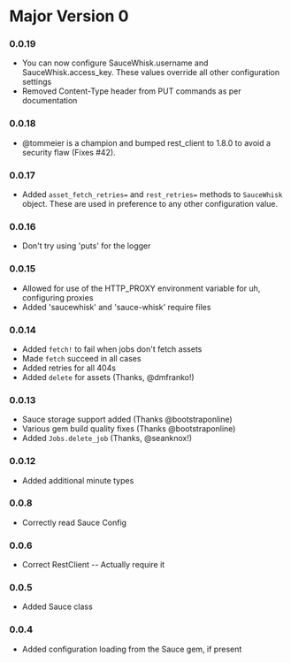 # Major Version 0
### 0.0.19
* You can now configure SauceWhisk.username and SauceWhisk.access_key.  These values override all other configuration settings
* Removed Content-Type header from PUT commands as per documentation

### 0.0.18
* @tommeier is a champion and bumped rest_client to 1.8.0 to avoid a security flaw (Fixes #42).

### 0.0.17
* Added `asset_fetch_retries=` and `rest_retries=` methods to `SauceWhisk` object.  These are used in preference to any other configuration value.

### 0.0.16
* Don't try using 'puts' for the logger

### 0.0.15
* Allowed for use of the HTTP_PROXY environment variable for uh, configuring proxies
* Added 'saucewhisk' and 'sauce-whisk' require files

### 0.0.14
* Added `fetch!` to fail when jobs don't fetch assets
* Made `fetch` succeed in all cases
* Added retries for all 404s
* Added `delete` for assets (Thanks, @dmfranko!)

### 0.0.13
* Sauce storage support added (Thanks @bootstraponline)
* Various gem build quality fixes (Thanks @bootstraponline)
* Added `Jobs.delete_job` (Thanks, @seanknox!)

### 0.0.12
* Added additional minute types

### 0.0.8
* Correctly read Sauce Config

### 0.0.6
* Correct RestClient -- Actually require it

### 0.0.5
* Added Sauce class

### 0.0.4
* Added configuration loading from the Sauce gem, if present
